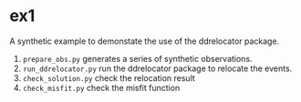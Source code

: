 # ex1

A synthetic example to demonstate the use of the ddrelocator package.

1. `prepare_obs.py` generates a series of synthetic observations.
2. `run_ddrelocator.py` run the ddrelocator package to relocate the events.
3. `check_solution.py` check the relocation result
4. `check_misfit.py` check the misfit function
